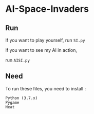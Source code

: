 # AI-Space-Invaders

## Run

If you want to play yourself, run ```SI.py```

If you want to see my AI in action, 

run ```AISI.py```

## Need

To run these files, you need to install :

```
Python (3.7.x)
Pygame
Neat

